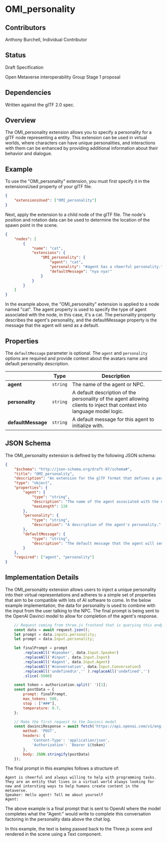 # OMI_personality

## Contributors
Anthony Burchell, Individual Contributor

## Status
Draft Specification

Open Metaverse interoperability Group Stage 1 proposal

## Dependencies
Written against the glTF 2.0 spec.

## Overview
The OMI_personality extension allows you to specify a personality for a glTF node representing a entity. This extension can be used in virtual worlds, where characters can have unique personalities, and interactions with them can be enhanced by providing additional information about their behavior and dialogue.

## Example

To use the "OMI_personality" extension, you must first specify it in the extensionsUsed property of your glTF file.

```json
{
    "extensionsUsed": ["OMI_personality"]
}
```

Next, apply the extension to a child node of the glTF file. The node's position and rotation data can be used to determine the location of the spawn point in the scene.

```json
{
    "nodes": [
        {
            "name": "cat",
            "extensions": {
                "OMI_personality": {
                    "agent": "cat",
                    "personality": "#agent has a cheerful personality.",
                    "defaultMessage": "nya nya!"
                }
            }
        }
    ]
}
```

In the example above, the "OMI_personality" extension is applied to a node named "cat". The agent property is used to specify the type of agent associated with the node, in this case, it's a cat. The personality property describes the agent's personality, and the defaultMessage property is the message that the agent will send as a default.

## Properties

The `defaultMessage` parameter is optional. The `agent` and `personality` options are required and provide context about the avatars name and default personality description.

|           | Type     | Description                                                                                                   |
| ----------| -------- | ------------------------------------------------------------------------------------------------------------- |
| **agent** | `string` | The name of the agent or NPC.                     |
| **personality** | `string` | A default description of the personality of the agent allowing clients to inject that context into language model logic. |
| **defaultMessage** | `string` | A default message for this agent to initialize with. |

## JSON Schema
The OMI_personality extension is defined by the following JSON schema:

```json
{
    "$schema": "http://json-schema.org/draft-07/schema#",
    "title": "OMI_personality",
    "description": "An extension for the glTF format that defines a personality for a node and an endpoint where additional information can be queried.",
    "type": "object",
    "properties": {
        "agent": {
            "type": "string",
            "description": "The name of the agent associated with the node.",
            "maxLength": 128
        },
        "personality": {
            "type": "string",
            "description": "A description of the agent's personality."
        },
        "defaultMessage": {
            "type": "string",
            "description": "The default message that the agent will send on initialization."
        }
    },
    "required": ["agent", "personality"]
}
```

## Implementation Details

The OMI_personality extension allows users to inject a unique personality into their virtual representations and adheres to a simple set of properties that aim to be compatible with lots of AI software to come. In the below example implementation, the data for personality is used to combine with the input from the user talking to the NPC. The final prompt is being sent to the OpenAI Davinci model to allow for completion of the agent's response.

```js
    // Request coming from three.js frontend that is querying this endpoint making a call to the GPT-3 model. Contains the Personality data embeded in the NPC file.
    const data = await request.json();
    let prompt = data.inputs.personality;
    let prompt = data.Input.personality;

    let finalPrompt = prompt
        .replaceAll('#speaker', data.Input.Speaker)
        .replaceAll('#input', data.Input.Input)
        .replaceAll('#agent', data.Input.Agent)
        .replaceAll('#conversation', data.Input.Conversation)
        .replaceAll('undefined\n','' ).replaceAll('undefined','')
        .slice(-5000)

    const token = authorization.split(' ')[1];
    const postData = {
        prompt: finalPrompt,
        max_tokens: 500,
        stop : ["###"],
        temperature: 0.7,
    };

    // Make the first request to the Davinci model
    const davinciResponse = await fetch('https://api.openai.com/v1/engines/text-davinci-003/completions', {
        method: 'POST',
        headers: {
            'Content-Type': 'application/json',
            'Authorization': `Bearer ${token}`
        },
        body: JSON.stringify(postData)
    });

```

 The final prompt in this examples follows a structure of:

```
Agent is cheerful and always willing to help with programming tasks. They are an entity that lives in a virtual world always looking for new and intersting ways to help humans create content in the metaverse.
Speaker: Hello agent! Tell me about yourself
Agent:
```

The above example is a final prompt that is sent to OpenAI where the model completes what the "Agent:" would write to complete this conversation factoring in the personality data above the chat log.

In this example, the text is being passed back to the Three.js scene and rendered in the scene using a Text component.
